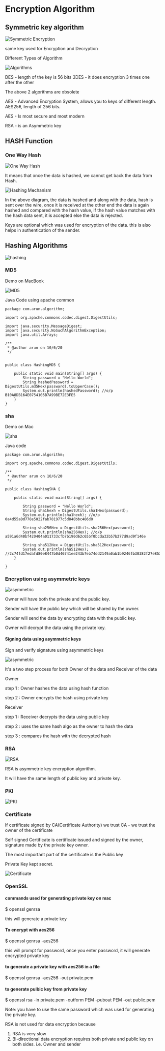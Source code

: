 # Encryption Algorithm


## Symmetric key algorithm

![Symmetric Encryption](https://github.com/arun786/SSL_TLS/blob/main/src/main/resources/Screen%20Shot%202020-10-06%20at%205.19.52%20AM.png)


same key used for Encryption and Decryption

Different Types of Algorithm

![Algorithms](https://github.com/arun786/SSL_TLS/blob/main/src/main/resources/Screen%20Shot%202020-10-06%20at%205.34.47%20AM.png)


DES - length of the key is 56 bits
3DES - it does encryption 3 times one after the other

The above 2 algorithms are obsolete
 

AES - Advanced Encryption System, allows you to keys of different length. AES256, length of 256 bits.

AES - Is most secure and most modern

RSA - is an Asymmetric key

## HASH Function

### One Way Hash

![One Way Hash](https://github.com/arun786/SSL_TLS/blob/main/src/main/resources/Screen%20Shot%202020-10-06%20at%205.58.43%20AM.png)

It means that once the data is hashed, we cannot get back the data from Hash.

![Hashing Mechanism](https://github.com/arun786/SSL_TLS/blob/main/src/main/resources/Screen%20Shot%202020-10-06%20at%205.56.54%20AM.png)

In the above diagram, the data is hashed and along with the data, hash is sent over the wire, once it is received at the other end
the data is again hashed and compared with the hash value, if the hash value matches with the hash data sent, it is accepted
else the data is rejected.

Keys are optional which was used for encryption of the data. this is also helps in authentication of the sender.

## Hashing Algorithms

![hashing](https://github.com/arun786/SSL_TLS/blob/main/src/main/resources/Screen%20Shot%202020-10-06%20at%207.00.27%20AM.png)

### MD5


Demo on MacBook

![MD5](https://github.com/arun786/SSL_TLS/blob/main/src/main/resources/Screen%20Shot%202020-10-06%20at%206.19.51%20AM.png)


Java Code using apache common

    package com.arun.algorithm;
    
    import org.apache.commons.codec.digest.DigestUtils;
    
    import java.security.MessageDigest;
    import java.security.NoSuchAlgorithmException;
    import java.util.Arrays;
    
    /**
     * @author arun on 10/6/20
     */
    
    
    public class HashingMD5 {
    
        public static void main(String[] args) {
            String password = "Hello World";
            String hashedPassword = DigestUtils.md5Hex(password).toUpperCase();
            System.out.println(hashedPassword); //o/p B10A8DB164E0754105B7A99BE72E3FE5
        }
    }


### sha

Demo on Mac

![sha](https://github.com/arun786/SSL_TLS/blob/main/src/main/resources/Screen%20Shot%202020-10-06%20at%206.44.40%20AM.png)

Java code

    package com.arun.algorithm;
    
    import org.apache.commons.codec.digest.DigestUtils;
    
    /**
     * @author arun on 10/6/20
     */
    
    public class HashingSHA {
    
        public static void main(String[] args) {
    
            String password = "Hello World";
            String sha1hexh = DigestUtils.sha1Hex(password);
            System.out.println(sha1hexh); //o/p 0a4d55a8d778e5022fab701977c5d840bbc486d0
    
            String sha256Hex = DigestUtils.sha256Hex(password);
            System.out.println(sha256Hex); //o/p a591a6d40bf420404a011733cfb7b190d62c65bf0bcda32b57b277d9ad9f146e
    
            String sha512Hex = DigestUtils.sha512Hex(password);
            System.out.println(sha512Hex); //2c74fd17edafd80e8447b0d46741ee243b7eb74dd2149a0ab1b9246fb30382f27e853d8585719e0e67cbda0daa8f51671064615d645ae27acb15bfb1447f459b
        }
    
    }


### Encryption using asymmetric keys

![asymmetric](https://github.com/arun786/SSL_TLS/blob/main/src/main/resources/Screen%20Shot%202020-10-06%20at%207.20.19%20AM.png)

Owner will have both the private and the public key.

Sender will have the public key which will be shared by the owner.

Sender will send the data by encrypting data with the public key. 

Owner will decrypt the data using the private key.

#### Signing data using asymmetric keys

Sign and verify signature using asymmetric keys

![asymmetric](https://github.com/arun786/SSL_TLS/blob/main/src/main/resources/Screen%20Shot%202020-10-06%20at%203.49.54%20PM.png)

It's a two step process for both Owner of the data and Receiver of the data

Owner 

step 1 : Owner hashes the data using hash function

step 2 : Owner encrypts the hash using private key

Receiver

step 1 : Receiver decrypts the data using public key

step 2 : uses the same hash algo as the owner to hash the data

step 3 : compares the hash with the decrypted hash




### RSA

![RSA](https://github.com/arun786/SSL_TLS/blob/main/src/main/resources/Screen%20Shot%202020-10-06%20at%2011.27.23%20PM.png)

RSA is asymmetric key encryption algorithm.

It will have the same length of public key and private key.

### PKI

![PKI](https://github.com/arun786/SSL_TLS/blob/main/src/main/resources/Screen%20Shot%202020-10-06%20at%2011.40.35%20PM.png)

### Certificate

If certificate signed by CA(Certificate Authority) we trust CA - we trust the owner of the certificate

Self signed Certificate is certificate issued and signed by the owner, signature made by the private key owner.

The most important part of the certificate is the Public key

Private Key kept secret.

![Certificate](https://github.com/arun786/SSL_TLS/blob/main/src/main/resources/Screen%20Shot%202020-10-06%20at%2011.54.04%20PM.png)


### OpenSSL

#### commands used for generating private key on mac

$ openssl genrsa

this will generate a private key
 
#### To encrypt with aes256
 
$ openssl genrsa -aes256
 
 this will prompt for password, once you enter password, it will generate encrypted private key
 
#### to generate a private key with aes256 in a file

$ openssl genrsa -aes256 -out private.pem

#### to generate pulbic key from private key

$ openssl rsa -in private.pem -outform PEM -pubout PEM -out public.pem

Note: you have to use the same password which was used for generating the private key.
 
 
RSA is not used for data encryption because

1. RSA is very slow
2. Bi-directional data encryption requires both private and public key on 
both sides. i.e. Owner and sender
